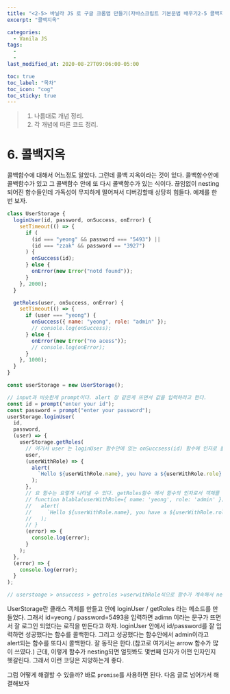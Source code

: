 ```yaml
---
title: "<2-5> 바닐라 JS 로 구글 크롬앱 만들기(자바스크립트 기본문법 배우기2-5 콜백지옥)"
excerpt: "콜백지옥"

categories:
  - Vanila JS
tags:
  -
  -
last_modified_at: 2020-08-27T09:06:00-05:00

toc: true
toc_label: "목차"
toc_icon: "cog"
toc_sticky: true
---
```


> 1. 나름대로 개념 정리.
> 2. 각 개념에 따른 코드 정리.

# 6. 콜백지옥

콜백함수에 대해서 어느정도 알았다. 그런데 콜백 지옥이라는 것이 있다. 콜백함수안에 콜백함수가 있고 그 콜백함수 안에 또 다시 콜백함수가 있는 식이다. 끊임없이 nesting되어진 함수들인데 가독성이 무지하게 떨어져서 디버깅할때 상당히 힘들다. 예제를 한 번 보자.

```javascript
class UserStorage {
  loginUser(id, password, onSuccess, onError) {
    setTimeout(() => {
      if (
        (id === "yeong" && password === "5493") ||
        (id === "zzak" && password == "3927")
      ) {
        onSuccess(id);
      } else {
        onError(new Error("notd found"));
      }
    }, 2000);
  }

  getRoles(user, onSuccess, onError) {
    setTimeout(() => {
      if (user === "yeong") {
        onSuccess({ name: "yeong", role: "admin" });
        // console.log(onSuccess);
      } else {
        onError(new Error("no acess"));
        // console.log(onError);
      }
    }, 1000);
  }
}

const userStorage = new UserStorage();

// input과 비슷한게 prompt이다. alert 창 같은게 뜨면서 값을 입력하라고 한다.
const id = prompt("enter your id");
const password = prompt("enter your password");
userStorage.loginUser(
  id,
  password,
  (user) => {
    userStorage.getRoles(
      // 여기서 user 는 loginUser 함수안에 있는 onSuccsess(id) 함수에 인자로 들어가는 id이다.
      user,
      (userWithRole) => {
        alert(
          `Hello ${userWithRole.name}, you have a ${userWithRole.role} role`
        );
      },
      // 요 함수는 요렇게 나타낼 수 있다. getRoles함수 에서 함수의 인자로서 객체를 넣었다는 것을 잘 한번 생각해보자.
      // function blabla(userWithRole={ name: 'yeong', role: 'admin' }) {
      //   alert(
      //     `Hello ${userWithRole.name}, you have a ${userWithRole.role} role`
      //   );
      // }
      (error) => {
        console.log(error);
      }
    );
  },
  (error) => {
    console.log(error);
  }
);

// userstoage > onsuccess > getroles >userwithRole식으로 함수가 계속해서 nesting되는것을 callbak hell이라고 함. 가독성이 매우 떨어져 디버깅할때 애를 먹음
```

UserStorage란 클래스 객체를 만들고 안에 loginUser / getRoles 라는 메소드를 만들었다. 그래서 id=yeong / password=5493을 입력하면 adimn 이라는 문구가 뜨면서 잘 로그인 되었다는 로직을 만든다고 하자. loginUser 안에서 id/password를 잘 입력하면 성공했다는 함수를 콜백한다. 그리고 성공했다는 함수안에서 admin이라고 alert되는 함수를 또다시 콜백한다. 잘 동작은 한다.(참고로 여기서는 arrow 함수가 많이 쓰였다.) 근데, 이렇게 함수가 nesting되면 얼핏봐도 몇번째 인자가 어떤 인자인지 헷갈린다. 그래서 이런 코딩은 지양하는게 좋다.

그럼 어떻게 해결할 수 있을까? 바로 `promise`를 사용하면 된다. 다음 글로 넘어가서 해결해보자
